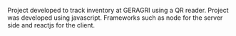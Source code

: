Project developed to track inventory at GERAGRI using a QR reader.
Project was developed using javascript. Frameworks such as node for the server side and reactjs for the client.
